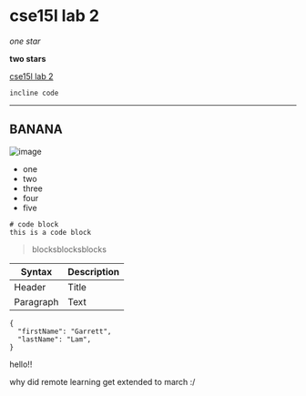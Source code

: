 # cse15l lab 2
*one star* 
&nbsp;

**two stars**

[cse15l lab 2](https://ucsd-cse15l-w22.github.io/week/week2/#week-2-lab-report)

`incline code`


---

## BANANA 

![image](https://www.pngall.com/wp-content/uploads/2016/04/Banana-Free-Download-PNG.png)

* one
* two
* three
* four
* five

```
# code block
this is a code block
```

> blocksblocksblocks

| Syntax | Description |
| ----------- | ----------- |
| Header | Title |
| Paragraph | Text |

```
{
  "firstName": "Garrett",
  "lastName": "Lam",
}
```

hello!!

why did remote learning get extended to march :/
